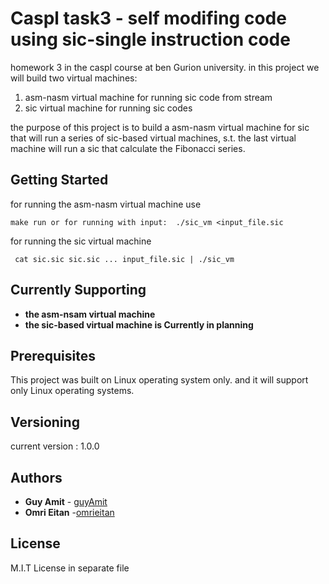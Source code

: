 # Caspl task3 - self modifing code using sic-single instruction code


homework 3 in the caspl course at ben Gurion university. in this project
we will build two virtual machines:
  1) asm-nasm virtual machine for running sic code from stream
  2) sic virtual machine for running sic codes

the purpose of this project is to build a asm-nasm virtual machine for sic that
will run a series of sic-based virtual machines, s.t. the last virtual machine will run a sic
that calculate the Fibonacci series.

## Getting Started

for running the asm-nasm virtual machine use
```
make run or for running with input:  ./sic_vm <input_file.sic
```
for running the sic virtual machine
```
 cat sic.sic sic.sic ... input_file.sic | ./sic_vm  
```

## Currently Supporting

* **the asm-nsam virtual machine**
* **the sic-based virtual machine is Currently in planning**

## Prerequisites

This project was built on Linux operating system only.
and it will support only Linux operating systems.

## Versioning

current version : 1.0.0

## Authors

* **Guy Amit** - [guyAmit](https://github.com/guyAmit)
* **Omri Eitan** -[omrieitan](https://github.com/omrieitan)

## License
M.I.T License in separate file
